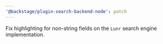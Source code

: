```yaml
---
'@backstage/plugin-search-backend-node': patch
---
```


Fix highlighting for non-string fields on the `Lunr` search engine implementation.
